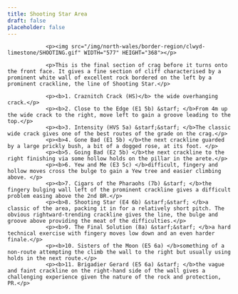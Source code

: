 ```yaml
---
title: Shooting Star Area
draft: false
placeholder: false
---
```


                <p><img src="/img/north-wales/border-region/clwyd-limestone/SHOOTING.gif" WIDTH="577" HEIGHT="368"></p>

                <p>This is the final section of crag before it turns onto the front face. It gives a fine section of cliff characterised by a prominent white wall of excellent rock bordered on the left by a prominent crackline, the line of Shooting Star.</p>

                <p><b>1. Craznitch Crack (HS)</b> the wide overhanging crack.</p>
                <p><b>2. Close to the Edge (E1 5b) &starf; </b>From 4m up the wide crack to the right, move left to gain a groove leading to the top.</p>
                <p><b>3. Intensity (HVS 5a) &starf;&starf; </b>The classic wide crack gives one of the best routes of the grade on the crag.</p>
                <p><b>4. Gone Bad (E1 5b) </b>the next crackline guarded by a large prickly bush, a bit of a dogged rose, at its foot. </p>
                <p><b>5. Going Bad (E2 5b) </b>the next crackline to the right finishing via some hollow holds on the pillar in the arete.</p>
                <p><b>6. Yew and Me (E3 5c) </b>difficult, fingery and hollow moves cross the bulge to gain a Yew tree and easier climbing above. </p>
                <p><b>7. Cigars of the Pharaohs (7b) &starf; </b>the fingery bulging wall left of the prominent crackline gives a difficult problem easing above the 2nd BR.</p>
                <p><b>8. Shooting Star (E4 6b) &starf;&starf; </b>a classic of the area, packing it in for a relatively short pitch. The obvious rightward-trending crackline gives the line, the bulge and groove above providing the meat of the difficulties.</p>
                <p><b>9. The Final Solution (8a) &starf;&starf; </b>a hard technical exercise with fingery moves low down and an even harder finale.</p>
                <p><b>10. Sisters of the Moon (E5 6a) </b>something of a non-route attempting the climb the wall to the right but usually using holds in the next route.</p>
                <p><b>11. Brigadier Gerard (E5 6a) &starf; </b>the vague and faint crackline on the right-hand side of the wall gives a challenging experience given the nature of the rock and protection, PR.</p>




